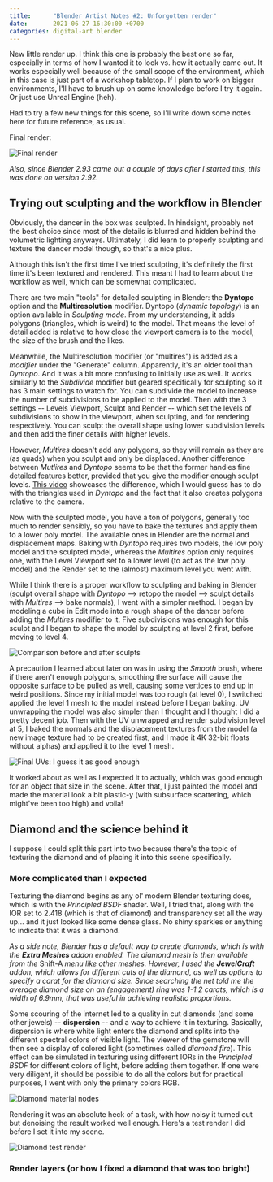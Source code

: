 ```yaml
---
title:      "Blender Artist Notes #2: Unforgotten render"
date:       2021-06-27 16:30:00 +0700
categories: digital-art blender
---
```

New little render up. I think this one is probably the best one so far, especially in terms of how I wanted it to look vs. how it actually came out.
It works especially well because of the small scope of the environment, which in this case is just part of a workshop tabletop.
If I plan to work on bigger environments, I'll have to brush up on some knowledge before I try it again.
Or just use Unreal Engine (heh).

Had to try a few new things for this scene, so I'll write down some notes here for future reference, as usual.

Final render:

![Final render](/assets/images/20210627-blender2-music-box.png)

_Also, since Blender 2.93 came out a couple of days after I started this, this was done on version 2.92._

## Trying out sculpting and the workflow in Blender

Obviously, the dancer in the box was sculpted.
In hindsight, probably not the best choice since most of the details is blurred and hidden behind the volumetric lighting anyways.
Ultimately, I did learn to properly sculpting and texture the dancer model though, so that's a nice plus.

Although this isn't the first time I've tried sculpting, it's definitely the first time it's been textured and rendered.
This meant I had to learn about the workflow as well, which can be somewhat complicated.

There are two main "tools" for detailed sculpting in Blender: the __Dyntopo__ option and the __Multiresolution__ modifier.
Dyntopo (_dynamic topology_) is an option available in _Sculpting mode_.
From my understanding, it adds polygons (triangles, which is weird) to the model.
That means the level of detail added is relative to how close the viewport camera is to the model, the size of the brush and the likes.

Meanwhile, the Multiresolution modifier (or "multires") is added as a _modifier_ under the "Generate" column.
Apparently, it's an older tool than _Dyntopo_. And it was a bit more confusing to initially use as well.
It works similarly to the _Subdivide_ modifier but geared specifically for sculpting so it has 3 main settings to watch for.
You can subdivide the model to increase the number of subdivisions to be applied to the model.
Then with the 3 settings -- Levels Viewport, Sculpt and Render -- which set the levels of subdivisions to show in the viewport, when sculpting, and for rendering respectively.
You can sculpt the overall shape using lower subdivision levels and then add the finer details with higher levels.

However, _Multires_ doesn't add any polygons, so they will remain as they are (as quads) when you sculpt and only be displaced.
Another difference between _Mutlires_ and _Dyntopo_ seems to be that the former handles fine detailed features better, provided that you give the modifier enough sculpt levels.
[This video](https://youtu.be/Y5Sow63cu80) showcases the difference, which I would guess has to do with the triangles used in _Dyntopo_ and the fact that it also creates polygons relative to the camera.

Now with the sculpted model, you have a ton of polygons, generally too much to render sensibly, so you have to bake the textures and apply them to a lower poly model.
The available ones in Blender are the normal and displacement maps.
Baking with _Dyntopo_ requires two models, the low poly model and the sculpted model, whereas the _Multires_ option only requires one, with the Level Viewport set to a lower level (to act as the low poly model) and the Render set to the (almost) maximum level you went with.

While I think there is a proper workflow to sculpting and baking in Blender (sculpt overall shape with _Dyntopo_ --> retopo the model --> sculpt details with _Multires_ --> bake normals), I went with a simpler method.
I began by modeling a cube in Edit mode into a rough shape of the dancer before adding the _Multires_ modifier to it.
Five subdivisions was enough for this sculpt and I began to shape the model by sculpting at level 2 first, before moving to level 4.

![Comparison before and after sculpts](/assets/images/20210627-blender2-sculpts.png)

A precaution I learned about later on was in using the _Smooth_ brush, where if there aren't enough polygons, smoothing the surface will cause the opposite surface to be pulled as well, causing some vertices to end up in weird positions.
Since my initial model was too rough (at level 0), I switched applied the level 1 mesh to the model instead before I began baking.
UV unwrapping the model was also simpler than I thought and I thought I did a pretty decent job.
Then with the UV unwrapped and render subdivision level at 5, I baked the normals and the displacement textures from the model (a new image texture had to be created first, and I made it 4K 32-bit floats without alphas) and applied it to the level 1 mesh.

![Final UVs: I guess it as good enough](/assets/images/20210627-blender2-dancer-uvs.png)

It worked about as well as I expected it to actually, which was good enough for an object that size in the scene.
After that, I just painted the model and made the material look a bit plastic-y (with subsurface scattering, which might've been too high) and voila!

## Diamond and the science behind it

I suppose I could split this part into two because there's the topic of texturing the diamond and of placing it into this scene specifically.

### More complicated than I expected

Texturing the diamond begins as any ol' modern Blender texturing does, which is with the _Principled BSDF_ shader.
Well, I tried that, along with the IOR set to 2.418 (which is that of diamond) and transparency set all the way up... and it just looked like some dense glass.
No shiny sparkles or anything to indicate that it was a diamond.

_As a side note, Blender has a default way to create diamonds, which is with the __Extra Meshes__ addon enabled._
_The diamond mesh is then available from the_ Shift-A _menu like other meshes._
_However, I used the __JewelCraft__ addon, which allows for different cuts of the diamond, as well as options to specify a carat for the diamond size._
_Since searching the net told me the average diamond size on an (engagement) ring was 1-1.2 carats, which is a width of 6.9mm, that was useful in achieving realistic proportions._

Some scouring of the internet led to a quality in cut diamonds (and some other jewels) -- __dispersion__ -- and a way to achieve it in texturing.
Basically, dispersion is where white light enters the diamond and splits into the different spectral colors of visible light.
The viewer of the gemstone will then see a display of colored light (sometimes called _diamond fire_).
This effect can be simulated in texturing using different IORs in the _Principled BSDF_ for different colors of light, before adding them together.
If one were very diligent, it should be possible to do all the colors but for practical purposes, I went with only the primary colors RGB.

![Diamond material nodes](/assets/images/20210627-blender2-diamond-mat.png)

Rendering it was an absolute heck of a task, with how noisy it turned out but denoising the result worked well enough.
Here's a test render I did before I set it into my scene.

![Diamond test render](/assets/images/20210627-blender2-diamond-render.png)

### Render layers (or how I fixed a diamond that was too bright)
